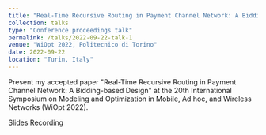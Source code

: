 ```yaml
---
title: "Real-Time Recursive Routing in Payment Channel Network: A Bidding-based Design"
collection: talks
type: "Conference proceedings talk"
permalink: /talks/2022-09-22-talk-1
venue: "WiOpt 2022, Politecnico di Torino"
date: 2022-09-22
location: "Turin, Italy"
---
```


Present my accepted paper "Real-Time Recursive Routing in Payment Channel Network: A Bidding-based Design" at the 20th International Symposium on Modeling and Optimization in Mobile, Ad hoc, and Wireless Networks (WiOpt 2022). 

[Slides](https://docs.google.com/presentation/d/1Aq6oERgfVs_FcXhtGVUk3p9URQBW4BB_/edit?usp=sharing&ouid=104400252019202375053&rtpof=true&sd=true)  [Recording](https://drive.google.com/file/d/1MPPc_cOxrmo5Rq7h99RsZUcr3B38nXWY/view?usp=sharing)
